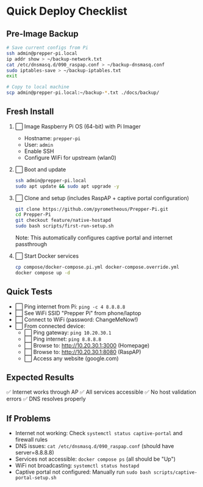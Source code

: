 <!--
SPDX-License-Identifier: CC-BY-NC-4.0
-->

# Quick Deploy Checklist

## Pre-Image Backup
```bash
# Save current configs from Pi
ssh admin@prepper-pi.local
ip addr show > ~/backup-network.txt
cat /etc/dnsmasq.d/090_raspap.conf > ~/backup-dnsmasq.conf
sudo iptables-save > ~/backup-iptables.txt
exit

# Copy to local machine
scp admin@prepper-pi.local:~/backup-*.txt ./docs/backup/
```

## Fresh Install
1. ⬜ Image Raspberry Pi OS (64-bit) with Pi Imager
   - Hostname: `prepper-pi`
   - User: `admin`
   - Enable SSH
   - Configure WiFi for upstream (wlan0)

2. ⬜ Boot and update
   ```bash
   ssh admin@prepper-pi.local
   sudo apt update && sudo apt upgrade -y
   ```

3. ⬜ Clone and setup (includes RaspAP + captive portal configuration)
   ```bash
   git clone https://github.com/pyrometheous/Prepper-Pi.git
   cd Prepper-Pi
   git checkout feature/native-hostapd
   sudo bash scripts/first-run-setup.sh
   ```
   Note: This automatically configures captive portal and internet passthrough

4. ⬜ Start Docker services
   ```bash
   cp compose/docker-compose.pi.yml docker-compose.override.yml
   docker compose up -d
   ```

## Quick Tests
- ⬜ Ping internet from Pi: `ping -c 4 8.8.8.8`
- ⬜ See WiFi SSID "Prepper Pi" from phone/laptop
- ⬜ Connect to WiFi (password: ChangeMeNow!)
- ⬜ From connected device:
  - ⬜ Ping gateway: `ping 10.20.30.1`
  - ⬜ Ping internet: `ping 8.8.8.8`
  - ⬜ Browse to: http://10.20.30.1:3000 (Homepage)
  - ⬜ Browse to: http://10.20.30.1:8080 (RaspAP)
  - ⬜ Access any website (google.com)

## Expected Results
✅ Internet works through AP
✅ All services accessible
✅ No host validation errors
✅ DNS resolves properly

## If Problems
- Internet not working: Check `systemctl status captive-portal` and firewall rules
- DNS issues: `cat /etc/dnsmasq.d/090_raspap.conf` (should have server=8.8.8.8)
- Services not accessible: `docker compose ps` (all should be "Up")
- WiFi not broadcasting: `systemctl status hostapd`
- Captive portal not configured: Manually run `sudo bash scripts/captive-portal-setup.sh`
